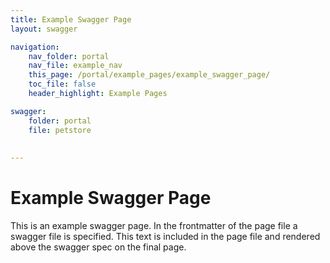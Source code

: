 ```yaml
---
title: Example Swagger Page
layout: swagger

navigation:
    nav_folder: portal 
    nav_file: example_nav
    this_page: /portal/example_pages/example_swagger_page/
    toc_file: false
    header_highlight: Example Pages

swagger:
    folder: portal
    file: petstore 
    
    
---
```


# Example Swagger Page 

This is an example swagger page. In the frontmatter of the page file a swagger file is specified. This text is included in the page file and rendered above the swagger spec on the final page. 


